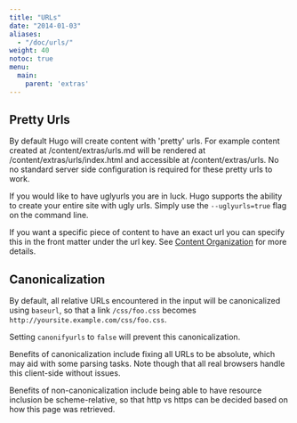 ```yaml
---
title: "URLs"
date: "2014-01-03"
aliases:
  - "/doc/urls/"
weight: 40
notoc: true
menu:
  main:
    parent: 'extras'
---
```


## Pretty Urls

By default Hugo will create content with 'pretty' urls. For example
content created at /content/extras/urls.md will be rendered at
/content/extras/urls/index.html and accessible at /content/extras/urls. No
no standard server side configuration is required for these pretty urls to
work. 

If you would like to have uglyurls you are in luck. Hugo supports the
ability to create your entire site with ugly urls. Simply use the
`--uglyurls=true` flag on the command line.

If you want a specific piece of content to have an exact url you can
specify this in the front matter under the url key. See [Content
Organization](content/organization/) for more details. 

## Canonicalization

By default, all relative URLs encountered in the input will be canonicalized
using `baseurl`, so that a link `/css/foo.css` becomes
`http://yoursite.example.com/css/foo.css`.

Setting `canonifyurls` to `false` will prevent this canonicalization.

Benefits of canonicalization include fixing all URLs to be absolute, which may
aid with some parsing tasks.  Note though that all real browsers handle this
client-side without issues.

Benefits of non-canonicalization include being able to have resource inclusion
be scheme-relative, so that http vs https can be decided based on how this
page was retrieved.
